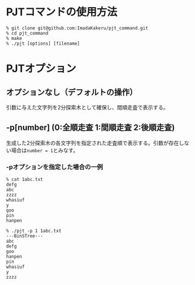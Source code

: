 # PJTコマンドの使用方法
```
% git clone git@github.com:ImadaKakeru/pjt_command.git
% cd pjt_command
% make
% ./pjt [options] [filename]
```

#  PJTオプション
## オプションなし（デフォルトの操作）
引数に与えた文字列を2分探索木として確保し、間順走査で表示する。

## -p[number] (0:全順走査 1:間順走査 2:後順走査)
生成した2分探索木の各文字列を指定された走査順で表示する。引数が存在しない場合は`number = 1`とみなす。
### -pオプションを指定した場合の一例
```
% cat 1abc.txt
defg
abc
zzzz
whasiuf
y
goo
pin
hanpen

% ./pjt -p 1 1abc.txt
---BinSTree---
abc
defg
goo
hanpen
pin
whasiuf
y
zzzz
```

##
##
##
